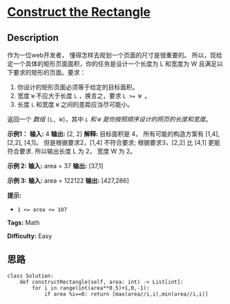 # [Construct the Rectangle][title]

## Description

作为一位web开发者， 懂得怎样去规划一个页面的尺寸是很重要的。 所以，现给定一个具体的矩形页面面积，你的任务是设计一个长度为 L 和宽度为 W
且满足以下要求的矩形的页面。要求：

  1. 你设计的矩形页面必须等于给定的目标面积。
  2. 宽度 `W` 不应大于长度 `L` ，换言之，要求 `L >= W `。
  3. 长度 `L` 和宽度 `W` 之间的差距应当尽可能小。

返回一个  _数组_  `[L, W]`，其中 _`L` 和 `W` 是你按照顺序设计的网页的长度和宽度_。  


**示例1：**
            **输入:** 4    **输出:** [2, 2]    **解释:** 目标面积是 4， 所有可能的构造方案有 [1,4], [2,2], [4,1]。    但是根据要求2，[1,4] 不符合要求; 根据要求3，[2,2] 比 [4,1] 更能符合要求. 所以输出长度 L 为 2， 宽度 W 为 2。    

**示例 2:**
            **输入:** area = 37    **输出:** [37,1]    

**示例 3:**
            **输入:** area = 122122    **输出:** [427,286]    



**提示:**

  * `1 <= area <= 107`


**Tags:** Math

**Difficulty:** Easy

## 思路

``` python3
class Solution:
    def constructRectangle(self, area: int) -> List[int]:
        for i in range(int(area**0.5)+1,0,-1):
            if area %i==0: return [max(area//i,i),min(area//i,i)]
 
```

[title]: https://leetcode-cn.com/problems/construct-the-rectangle
